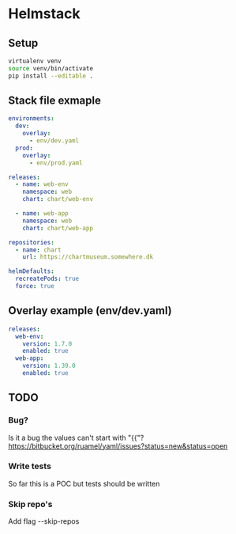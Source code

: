 # Helmstack

## Setup
```bash
virtualenv venv
source venv/bin/activate
pip install --editable .
```

## Stack file exmaple
```yaml
environments:
  dev:
    overlay:
      - env/dev.yaml
  prod:
    overlay:
      - env/prod.yaml

releases:
  - name: web-env
    namespace: web
    chart: chart/web-env

  - name: web-app
    namespace: web
    chart: chart/web-app

repositories:
  - name: chart
    url: https://chartmuseum.somewhere.dk

helmDefaults:
  recreatePods: true
  force: true
```

## Overlay example (env/dev.yaml)
```yaml
releases:
  web-env:
    version: 1.7.0
    enabled: true
  web-app:
    version: 1.39.0
    enabled: true
```

## TODO
### Bug?
Is it a bug the values can't start with "{{"?
https://bitbucket.org/ruamel/yaml/issues?status=new&status=open

### Write tests
So far this is a POC but tests should be written

### Skip repo's
Add flag --skip-repos
